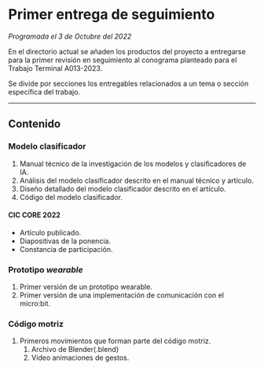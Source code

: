# Primer entrega de seguimiento

*Programada el 3 de Octubre del 2022*

En el directorio actual se añaden los productos del proyecto a entregarse para la primer revisión en seguimiento al conograma planteado para el Trabajo Terminal A013-2023.

Se divide por secciones los entregables relacionados a un tema o sección específica del trabajo.

---

## Contenido

### Modelo clasificador

1. Manual técnico de la investigación de los modelos y clasificadores de IA.
2. Análisis del modelo clasificador descrito en el manual técnico y artículo.
3. Diseño detallado del modelo clasificador descrito en el artículo.
4. Código del modelo clasificador.

#### CIC CORE 2022

- Artículo publicado.
- Diapositivas de la ponencia.
- Constancia de participación.

### Prototipo *wearable*

1. Primer versión de un prototipo wearable.
2. Primer versión de una implementación de comunicación con el micro:bit.

### Código motriz

1. Primeros movimientos que forman parte del código motriz.
   1. Archivo de Blender(.blend)
   2. Video animaciones de gestos.